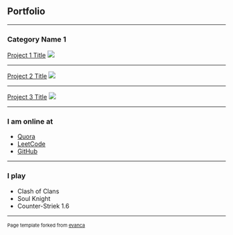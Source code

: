 ## Portfolio

---

### Category Name 1 

[Project 1 Title](/sample_page)
<img src="images/logo.png"/>

---
[Project 2 Title](/pdf/sample_presentation.pdf)
<img src="images/dummy_thumbnail.jpg?raw=true"/>

---
[Project 3 Title](http://example.com/)
<img src="images/dummy_thumbnail.jpg?raw=true"/>

---

### I am online at

<!-- - [Quora](https://www.quora.com/profile/Babahan-Babakulyyev) -->
- <a href="https://www.quora.com/profile/Babahan-Babakulyyev">Quora</a>
- [LeetCode](http://leetcode.com/)
- [GitHub](https://github.com/Babahan-0906/Babahan-0906.github.io/)

---
### I play 
- Clash of Clans
- Soul Knight
- Counter-Striek 1.6


---
<p style="font-size:11px">Page template forked from <a href="https://github.com/evanca/quick-portfolio">evanca</a></p>
<!-- Remove above link if you don't want to attibute -->
